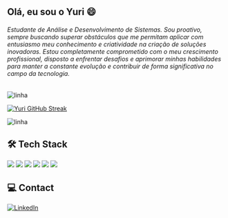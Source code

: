 
## Olá, eu sou o Yuri 😄

###### Estudante de Análise e Desenvolvimento de Sistemas. Sou proativo, sempre buscando superar obstáculos que me permitam aplicar com entusiasmo meu conhecimento e criatividade na criação de soluções inovadoras. Estou completamente comprometido com o meu crescimento profissional, disposto a enfrentar desafios e aprimorar minhas habilidades para manter a constante evolução e contribuir de forma significativa no campo da tecnologia.

![linha](https://user-images.githubusercontent.com/73097560/115834477-dbab4500-a447-11eb-908a-139a6edaec5c.gif)

[![Yuri GitHub Streak](https://streak-stats.demolab.com?user=yurialvs&theme=transparent&locale=pt_BR&card_width=500)](https://git.io/streak-stats)

![linha](https://user-images.githubusercontent.com/73097560/115834477-dbab4500-a447-11eb-908a-139a6edaec5c.gif)


## 🛠️ Tech Stack

[<img src="https://img.shields.io/badge/HTML5-E34F26?style=for-the-badge&logo=html5&logoColor=white"/>](https://github.com/yurialvs/html-css) [<img src="https://img.shields.io/badge/CSS3-1572B6?style=for-the-badge&logo=css3&logoColor=white"/>](https://github.com/yurialvs/html-css) [<img src="https://img.shields.io/badge/JavaScript-F7DF1E?style=for-the-badge&logo=javascript&logoColor=black"/>](https://github.com/yurialvs/javascript) [<img src="https://img.shields.io/badge/Python-14354C?style=for-the-badge&logo=python&logoColor=white"/>](https://github.com/yurialvs/python) <img src="https://img.shields.io/badge/GitHub-100000?style=for-the-badge&logo=github&logoColor=white"/>  <img src="https://img.shields.io/badge/Visual_Studio_Code-0078D4?style=for-the-badge&logo=visual%20studio%20code&logoColor=white"/>

## 💻 Contact

[![LinkedIn](https://img.shields.io/badge/LinkedIn-0077B5?style=for-the-badge&logo=linkedin&logoColor=white)](https://www.linkedin.com/in/yurialvs/)
